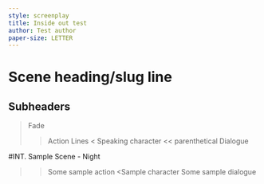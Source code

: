 ```yaml
---
style: screenplay
title: Inside out test
author: Test author
paper-size: LETTER
---
```


# Scene heading/slug line
## Subheaders
> Fade
>> Action Lines
< Speaking character
<< parenthetical
Dialogue

#INT. Sample Scene - Night
>> Some sample action
<Sample character
Some sample dialogue

